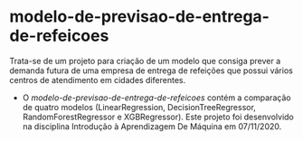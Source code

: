 # modelo-de-previsao-de-entrega-de-refeicoes
Trata-se de um projeto para criação de um modelo que consiga prever a demanda futura de uma empresa de entrega de refeições que possui vários centros de atendimento em cidades diferentes.

* O *modelo-de-previsao-de-entrega-de-refeicoes* contém a comparação de quatro modelos (LinearRegression, DecisionTreeRegressor, RandomForestRegressor e XGBRegressor). Este projeto foi desenvolvido na disciplina Introdução à Aprendizagem De Máquina em 07/11/2020.
